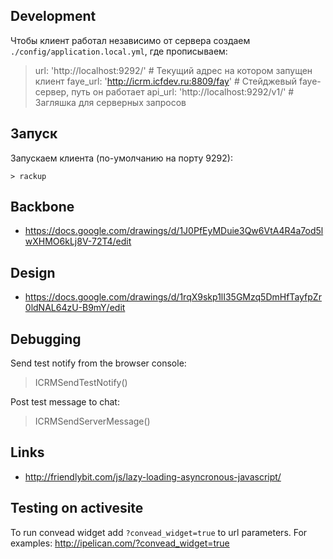 Development
------

Чтобы клиент работал независимо от сервера создаем `./config/application.local.yml`, где прописываем:

  > url: 'http://localhost:9292/'              # Текущий адрес на котором запущен клиент
  > faye_url: 'http://icrm.icfdev.ru:8809/fay' # Стейджевый faye-сервер, путь он работает
  > api_url: 'http://localhost:9292/v1/'       # Загляшка для серверных запросов

Запуск
------

Запускаем клиента (по-умолчанию на порту 9292):

    > rackup

Backbone
--------

* https://docs.google.com/drawings/d/1J0PfEyMDuie3Qw6VtA4R4a7od5lwXHMO6kLj8V-72T4/edit

Design
------

* https://docs.google.com/drawings/d/1rqX9skp1lI35GMzq5DmHfTayfpZr0ldNAL64zU-B9mY/edit


Debugging
---------

Send test notify from the browser console:

   > ICRMSendTestNotify()

Post test message to chat:

   > ICRMSendServerMessage()
   

Links
-----

* http://friendlybit.com/js/lazy-loading-asyncronous-javascript/


Testing on activesite
---------------------

To run convead widget add `?convead_widget=true` to url parameters. For
examples: http://ipelican.com/?convead_widget=true
